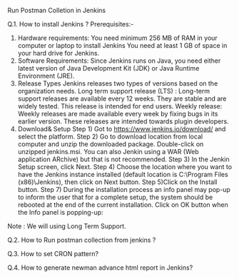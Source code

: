 Run Postman Colletion in Jenkins 

Q.1. How to install Jenkins ?
Prerequisites:-
1. Hardware requirements:
You need minimum 256 MB of RAM in your computer or laptop to install Jenkins
You need at least 1 GB of space in your hard drive for Jenkins.
2. Software Requirements:
Since Jenkins runs on Java, you need either latest version of Java Development Kit (JDK) or Java Runtime Environment (JRE).
3. Release Types
Jenkins releases two types of versions based on the organization needs.
Long term support release (LTS) :
Long-term support releases are available every 12 weeks. They are stable and are widely tested. This release is intended for end users.
Weekly release:
Weekly releases are made available every week by fixing bugs in its earlier version. These releases are intended towards plugin developers.
4. Download& Setup 
Step 1) Got to https://www.jenkins.io/download/ and select the platform.
Step 2) Go to download location from local computer and unzip the downloaded package. Double-click on unzipped jenkins.msi. You can also Jenkin using a WAR (Web application ARchive) but that is not recommended.
Step 3) In the Jenkin Setup screen, click Next.
Step 4) Choose the location where you want to have the Jenkins instance installed (default location is C:\Program Files (x86)\Jenkins), then click on Next button.
Step 5)Click on the Install button.
Step 7) During the installation process an info panel may pop-up to inform the user that for a complete setup, the system should be rebooted at the end of the current installation. Click on OK button when the Info panel is popping-up:

Note : We will using Long Term Support. 

Q.2. How to Run postman collection from jenkins ?


Q.3. How to set CRON pattern?


Q.4. How to generate newman advance html report in Jenkins?


